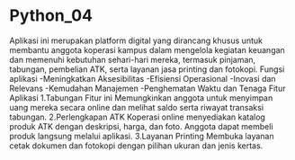 # Python_04
Aplikasi ini merupakan platform digital yang dirancang khusus untuk membantu anggota koperasi kampus dalam mengelola kegiatan keuangan dan memenuhi kebutuhan sehari-hari mereka, termasuk pinjaman, tabungan, pembelian ATK, serta layanan jasa printing dan fotokopi.
Fungsi aplikasi
-Meningkatkan Aksesibilitas
-Efisiensi Operasional
-Inovasi dan Relevans
-Kemudahan Manajemen
-Penghematan Waktu dan Tenaga
Fitur Aplikasi
1.Tabungan
Fitur ini Memungkinkan anggota untuk menyimpan uang mereka secara online dan melihat saldo serta riwayat transaksi tabungan.
2.Perlengkapan ATK
Koperasi online menyediakan katalog produk ATK dengan deskripsi, harga, dan foto. Anggota dapat membeli produk langsung melalui aplikasi.
3.Layanan Printing 
Membuka layanan cetak dokumen dan fotokopi dengan pilihan ukuran dan jenis kertas.
